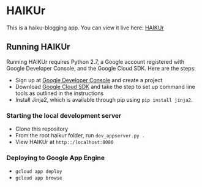 # HAIKUr

This is a haiku-blogging app. You can view it live here: [HAIKUr](http://haikur.com)


## Running HAIKUr

Running HAIKUr requires Python 2.7, a Google account registered with Google Developer Console, and the Google Cloud SDK. Here are the steps:

+ Sign up at [Google Developer Console](https://console.developers.google.com/) and create a project
+ Download [Google Cloud SDK](https://cloud.google.com/sdk/docs/) and take the step to set up command line tools as outlined in the instructions
+ Install Jinja2, which is available through pip using ```pip install jinja2```.

### Starting the local development server
+ Clone this repository
+ From the root haikur folder, run ```dev_appserver.py .```
+ View HAIKUr at ```http::/localhost:8080```

### Deploying to Google App Engine
+ ```gcloud app deploy```
+ ```gcloud app browse```
